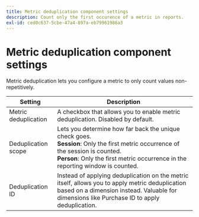 ```yaml
---
title: Metric deduplication component settings
description: Count only the first occurence of a metric in reports.
exl-id: ced0c637-5cbe-47a4-897a-eb79961986a3
---
```

# Metric deduplication component settings

Metric deduplication lets you configure a metric to only count values non-repetitively.

| Setting | Description |
| --- | --- |
| Metric deduplication | A checkbox that allows you to enable metric deduplication. Disabled by default. |
| Deduplication scope | Lets you determine how far back the unique check goes.<br>**Session**: Only the first metric occurrence of the session is counted.<br>**Person**: Only the first metric occurrence in the reporting window is counted. |
| Deduplication ID | Instead of applying deduplication on the metric itself, allows you to apply metric deduplication based on a dimension instead. Valuable for dimensions like Purchase ID to apply deduplication. |
